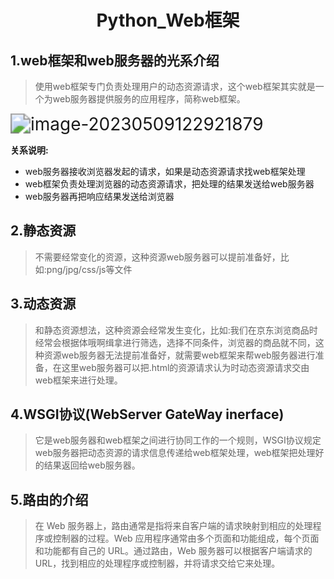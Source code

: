 # <center>Python_Web框架</center>

## 1.web框架和web服务器的光系介绍

>使用web框架专门负责处理用户的动态资源请求，这个web框架其实就是一个为web服务器提供服务的应用程序，简称web框架。

<img src="C:\Users\朱五红\AppData\Roaming\Typora\typora-user-images\image-20230509122921879.png" alt="image-20230509122921879" style="zoom:200%;" />

**关系说明:**

- web服务器接收浏览器发起的请求，如果是动态资源请求找web框架处理
- web框架负责处理浏览器的动态资源请求，把处理的结果发送给web服务器
- web服务器再把响应结果发送给浏览器

## 2.静态资源

>不需要经常变化的资源，这种资源web服务器可以提前准备好，比如:png/jpg/css/js等文件

## 3.动态资源

> 和静态资源想法，这种资源会经常发生变化，比如:我们在京东浏览商品时经常会根据体哦啊缉拿进行筛选，选择不同条件，浏览器的商品就不同，这种资源web服务器无法提前准备好，就需要web框架来帮web服务器进行准备，在这里web服务器可以把.html的资源请求认为时动态资源请求交由web框架来进行处理。

## 4.WSGI协议(WebServer GateWay inerface)

> 它是web服务器和web框架之间进行协同工作的一个规则，WSGI协议规定web服务器把动态资源的请求信息传递给web框架处理，web框架把处理好的结果返回给web服务器。

## 5.路由的介绍

>在 Web 服务器上，路由通常是指将来自客户端的请求映射到相应的处理程序或控制器的过程。Web 应用程序通常由多个页面和功能组成，每个页面和功能都有自己的 URL。通过路由，Web 服务器可以根据客户端请求的 URL，找到相应的处理程序或控制器，并将请求交给它来处理。
